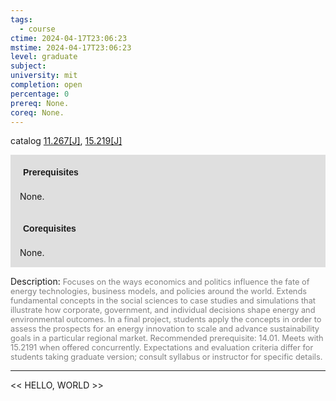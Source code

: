 ```yaml
---
tags:
  - course
ctime: 2024-04-17T23:06:23
mstime: 2024-04-17T23:06:23
level: graduate
subject: 
university: mit
completion: open
percentage: 0
prereq: None.
coreq: None.
---
```


catalog [11.267[J]](http://student.mit.edu/catalog/m11b.html#11.267), [15.219[J]](http://student.mit.edu/catalog/m15a.html#15.219)

<span style="display: block; padding: 15px; background-color: rgb(100, 100, 100, 0.2);"><font id="m_prereq514_0" style="display: block; font-family: Arial, sans-serif; font-weight: bold; padding: 5px">Prerequisites</font><br><span id="prereq514_0">None.</span></span>
<span style="display: block; padding: 15px; background-color: rgb(100, 100, 100, 0.2);"><font id="m_coreq514_0" style="display: block; font-family: Arial, sans-serif; font-weight: bold; padding: 5px">Corequisites</font><br><span id="coreq514_0">None.</span></span>

<font style="">Description:</font>
<font style="color: grey; font-size: 0.8rem;">Focuses on the ways economics and politics influence the fate of energy technologies, business models, and policies around the world. Extends fundamental concepts in the social sciences to case studies and simulations that illustrate how corporate, government, and individual decisions shape energy and environmental outcomes. In a final project, students apply the concepts in order to assess the prospects for an energy innovation to scale and advance sustainability goals in a particular regional market. Recommended prerequisite: 14.01. Meets with 15.2191 when offered concurrently. Expectations and evaluation criteria differ for students taking graduate version; consult syllabus or instructor for specific details.</font>



---

<< HELLO, WORLD >>

